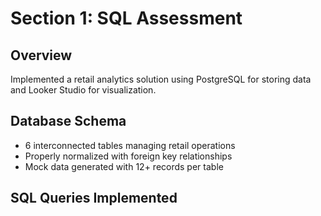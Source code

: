 # Section 1: SQL Assessment

## Overview
Implemented a retail analytics solution using PostgreSQL for storing data and Looker Studio for visualization.

## Database Schema
- 6 interconnected tables managing retail operations
- Properly normalized with foreign key relationships
- Mock data generated with 12+ records per table

## SQL Queries Implemented